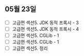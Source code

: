  ## 05월 23일
 
 - [ ] 고급편 섹션5. JDK 동적 프록시 - 3
 - [ ] 고급편 섹션5. JDK 동적 프록시 - 4
 - [ ] 고급편 섹션5. CGLib - 1
 - [ ] 고급편 섹션5. CGLib - 1
 - [ ] 고급편 섹션5. 정리
